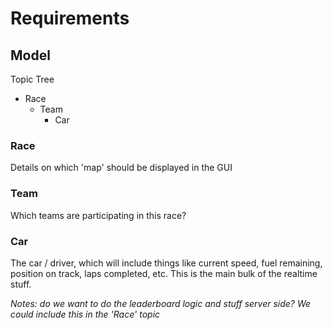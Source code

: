 Requirements
===

Model
---
  Topic Tree
  * Race
    * Team
      * Car
        
  ### Race
  Details on which 'map' should be displayed in the GUI
  
  ### Team
  Which teams are participating in this race?
  
  ### Car
  The car / driver, which will include things like current speed, fuel remaining, position on track, laps completed, etc. This is the main bulk of the realtime stuff.
  
  
   _Notes: do we want to do the leaderboard logic and stuff server side? We could include this in the 'Race' topic_
